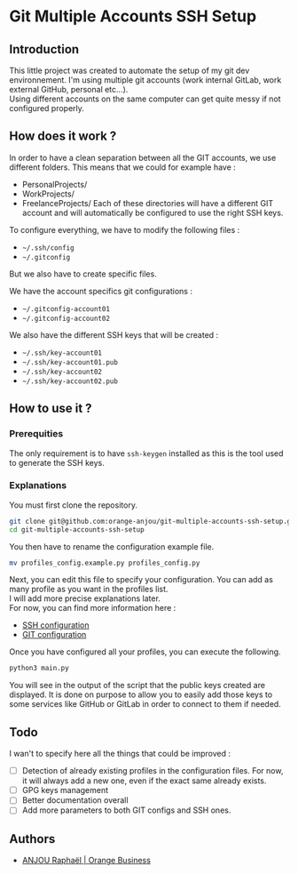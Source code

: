 # Git Multiple Accounts SSH Setup

## Introduction

This little project was created to automate the setup of my git dev environnement. I'm using multiple git accounts (work internal GitLab, work external GitHub, personal etc...).  
Using different accounts on the same computer can get quite messy if not configured properly.

## How does it work ?

In order to have a clean separation between all the GIT accounts, we use different folders. This means that we could for example have : 
- PersonalProjects/
- WorkProjects/
- FreelanceProjects/
Each of these directories will have a different GIT account and will automatically be configured to use the right SSH keys.

To configure everything, we have to modify the following files : 
- `~/.ssh/config`
- `~/.gitconfig`

But we also have to create specific files.  

We have the account specifics git configurations :  
- `~/.gitconfig-account01`
- `~/.gitconfig-account02`

We also have the different SSH keys that will be created : 
- `~/.ssh/key-account01`
- `~/.ssh/key-account01.pub`
- `~/.ssh/key-account02`
- `~/.ssh/key-account02.pub`

## How to use it ?

### Prerequities

The only requirement is to have `ssh-keygen` installed as this is the tool used to generate the SSH keys.

### Explanations

You must first clone the repository.

```bash
git clone git@github.com:orange-anjou/git-multiple-accounts-ssh-setup.git
cd git-multiple-accounts-ssh-setup
```

You then have to rename the configuration example file.

```bash
mv profiles_config.example.py profiles_config.py
```

Next, you can edit this file to specify your configuration. You can add as many profile as you want in the profiles list.  
I will add more precise explanations later.  
For now, you can find more information here : 
- [SSH configuration](https://goteleport.com/blog/ssh-client-config-file-example/) 
- [GIT configuration](https://git-scm.com/book/en/v2/Customizing-Git-Git-Configuration)

Once you have configured all your profiles, you can execute the following.

```bash
python3 main.py
```

You will see in the output of the script that the public keys created are displayed. It is done on purpose to allow you to easily add those keys to some services like GitHub or GitLab in order to connect to them if needed.

## Todo

I wan't to specify here all the things that could be improved : 
- [ ] Detection of already existing profiles in the configuration files. For now, it will always add a new one, even if the exact same already exists.
- [ ] GPG keys management
- [ ] Better documentation overall
- [ ] Add more parameters to both GIT configs and SSH ones.

## Authors

- [ANJOU Raphaël | Orange Business](https://github.com/orange-anjou)